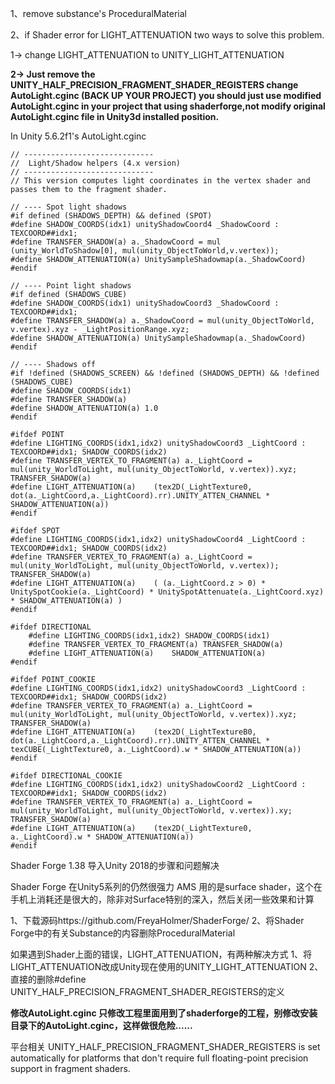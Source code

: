 


1、remove substance's ProceduralMaterial

2、if Shader error for LIGHT_ATTENUATION two ways to solve this problem.

1-> change LIGHT_ATTENUATION to UNITY_LIGHT_ATTENUATION

**2-> Just remove the UNITY_HALF_PRECISION_FRAGMENT_SHADER_REGISTERS change AutoLight.cginc (BACK UP YOUR PROJECT) you should just use modified AutoLight.cginc in your project that using shaderforge,not modify
original AutoLight.cginc file in Unity3d installed position.**


In Unity 5.6.2f1's AutoLight.cginc
```
// -----------------------------
//  Light/Shadow helpers (4.x version)
// -----------------------------
// This version computes light coordinates in the vertex shader and passes them to the fragment shader.

// ---- Spot light shadows
#if defined (SHADOWS_DEPTH) && defined (SPOT)
#define SHADOW_COORDS(idx1) unityShadowCoord4 _ShadowCoord : TEXCOORD##idx1;
#define TRANSFER_SHADOW(a) a._ShadowCoord = mul (unity_WorldToShadow[0], mul(unity_ObjectToWorld,v.vertex));
#define SHADOW_ATTENUATION(a) UnitySampleShadowmap(a._ShadowCoord)
#endif

// ---- Point light shadows
#if defined (SHADOWS_CUBE)
#define SHADOW_COORDS(idx1) unityShadowCoord3 _ShadowCoord : TEXCOORD##idx1;
#define TRANSFER_SHADOW(a) a._ShadowCoord = mul(unity_ObjectToWorld, v.vertex).xyz - _LightPositionRange.xyz;
#define SHADOW_ATTENUATION(a) UnitySampleShadowmap(a._ShadowCoord)
#endif

// ---- Shadows off
#if !defined (SHADOWS_SCREEN) && !defined (SHADOWS_DEPTH) && !defined (SHADOWS_CUBE)
#define SHADOW_COORDS(idx1)
#define TRANSFER_SHADOW(a)
#define SHADOW_ATTENUATION(a) 1.0
#endif

#ifdef POINT
#define LIGHTING_COORDS(idx1,idx2) unityShadowCoord3 _LightCoord : TEXCOORD##idx1; SHADOW_COORDS(idx2)
#define TRANSFER_VERTEX_TO_FRAGMENT(a) a._LightCoord = mul(unity_WorldToLight, mul(unity_ObjectToWorld, v.vertex)).xyz; TRANSFER_SHADOW(a)
#define LIGHT_ATTENUATION(a)    (tex2D(_LightTexture0, dot(a._LightCoord,a._LightCoord).rr).UNITY_ATTEN_CHANNEL * SHADOW_ATTENUATION(a))
#endif

#ifdef SPOT
#define LIGHTING_COORDS(idx1,idx2) unityShadowCoord4 _LightCoord : TEXCOORD##idx1; SHADOW_COORDS(idx2)
#define TRANSFER_VERTEX_TO_FRAGMENT(a) a._LightCoord = mul(unity_WorldToLight, mul(unity_ObjectToWorld, v.vertex)); TRANSFER_SHADOW(a)
#define LIGHT_ATTENUATION(a)    ( (a._LightCoord.z > 0) * UnitySpotCookie(a._LightCoord) * UnitySpotAttenuate(a._LightCoord.xyz) * SHADOW_ATTENUATION(a) )
#endif

#ifdef DIRECTIONAL
    #define LIGHTING_COORDS(idx1,idx2) SHADOW_COORDS(idx1)
    #define TRANSFER_VERTEX_TO_FRAGMENT(a) TRANSFER_SHADOW(a)
    #define LIGHT_ATTENUATION(a)    SHADOW_ATTENUATION(a)
#endif

#ifdef POINT_COOKIE
#define LIGHTING_COORDS(idx1,idx2) unityShadowCoord3 _LightCoord : TEXCOORD##idx1; SHADOW_COORDS(idx2)
#define TRANSFER_VERTEX_TO_FRAGMENT(a) a._LightCoord = mul(unity_WorldToLight, mul(unity_ObjectToWorld, v.vertex)).xyz; TRANSFER_SHADOW(a)
#define LIGHT_ATTENUATION(a)    (tex2D(_LightTextureB0, dot(a._LightCoord,a._LightCoord).rr).UNITY_ATTEN_CHANNEL * texCUBE(_LightTexture0, a._LightCoord).w * SHADOW_ATTENUATION(a))
#endif

#ifdef DIRECTIONAL_COOKIE
#define LIGHTING_COORDS(idx1,idx2) unityShadowCoord2 _LightCoord : TEXCOORD##idx1; SHADOW_COORDS(idx2)
#define TRANSFER_VERTEX_TO_FRAGMENT(a) a._LightCoord = mul(unity_WorldToLight, mul(unity_ObjectToWorld, v.vertex)).xy; TRANSFER_SHADOW(a)
#define LIGHT_ATTENUATION(a)    (tex2D(_LightTexture0, a._LightCoord).w * SHADOW_ATTENUATION(a))
#endif
```


Shader Forge 1.38 导入Unity 2018的步骤和问题解决

Shader Forge 在Unity5系列的仍然很强力
AMS 用的是surface shader，这个在手机上消耗还是很大的，除非对Surface特别的深入，然后关闭一些效果和计算

1、下载源码https://github.com/FreyaHolmer/ShaderForge/
2、将Shader Forge中的有关Substance的内容删除ProceduralMaterial

如果遇到Shader上面的错误，LIGHT_ATTENUATION，有两种解决方式
1、将LIGHT_ATTENUATION改成Unity现在使用的UNITY_LIGHT_ATTENUATION
2、直接的删除#define UNITY_HALF_PRECISION_FRAGMENT_SHADER_REGISTERS的定义

**修改AutoLight.cginc 只修改工程里面用到了shaderforge的工程，别修改安装目录下的AutoLight.cginc，这样做很危险......**

平台相关
UNITY_HALF_PRECISION_FRAGMENT_SHADER_REGISTERS is set automatically for platforms that don't require full floating-point precision support in fragment shaders.
